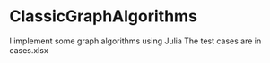 # ClassicGraphAlgorithms

I implement some graph algorithms using Julia
The test cases are in cases.xlsx
